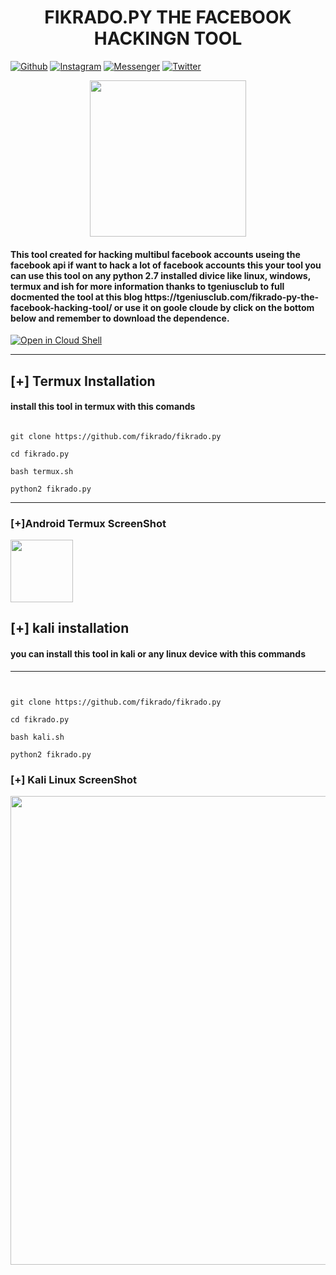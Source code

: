 
<p align="center">
  <h1 align="center">FIKRADO.PY THE FACEBOOK HACKINGN TOOL</h1>
</p>



[![Github](https://img.shields.io/badge/Github-FantasticSukhi-yellow?style=for-the-badge&logo=github)](https://github.com/FantasticSukhi)
[![Instagram](https://img.shields.io/badge/IG-%40Instagram-red?style=for-the-badge&logo=instagram)](https://www.instagram.com/sukhpalinsta)
[![Messenger](https://img.shields.io/badge/telegram-blue?style=for-the-badge&logo=telegram)](https://t.me/MAMBA_RETURNS)
[![Twitter](https://img.shields.io/badge/Twitter-purple?style=for-the-badge&logo=Twitter)](https://twitter.com/Sukhpalkherera)

<p align="center">
 <img height="250" src="fp.png" >
</p>


<h4>
This tool created for hacking  multibul facebook accounts useing the facebook api if want to hack a lot of facebook accounts this your tool 
you can use this tool on any python 2.7 installed divice like linux, windows, termux and ish
for more information thanks to tgeniusclub to full docmented the tool at this blog https://tgeniusclub.com/fikrado-py-the-facebook-hacking-tool/
or use it on goole cloude by click on the bottom below and remember to download the dependence. 
</h4>

[![Open in Cloud Shell](https://user-images.githubusercontent.com/27065646/92304704-8d146d80-ef80-11ea-8c29-0deaabb1c702.png)](https://console.cloud.google.com/cloudshell/open?git_repo=https://github.com/FantasticSukhi/fikrado.py&tutorial=README.md) 


____________

## [+] Termux Installation
#### install this tool in termux with this comands
```

git clone https://github.com/fikrado/fikrado.py

cd fikrado.py

bash termux.sh

python2 fikrado.py

```

____________

### [+]Android Termux ScreenShot
<img width="100px" src="/PicsArt_09-11-08.26.12.jpg">

## [+] kali installation
#### you can install this tool in kali or any linux device with this commands
_______________
```


git clone https://github.com/fikrado/fikrado.py

cd fikrado.py

bash kali.sh

python2 fikrado.py

```
### [+] Kali Linux ScreenShot

<img width="750px" src="s1.png">


